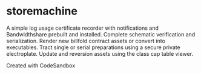 # storemachine

A simple log usage certificate recorder with notifications and Bandwidthshare prebuilt and installed. Complete schematic verification and serialization. Render new billfold contract assets or convert into executables. Tract single or serial preparations using a secure private electroplate. Update and reversion assets using the class cap table viewer.



Created with CodeSandbox
